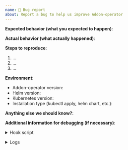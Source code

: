 ```yaml
---
name: 🐛 Bug report
about: Report a bug to help us improve Addon-operator
---
```

<!--
             Thank you for sending a bug report! Here are some tips:

1. Please fill out the template below to make it easier to debug your problem.
2. If you are not sure if it is a bug or not, you can ask in Discussions.
-->

**Expected behavior (what you expected to happen)**:

**Actual behavior (what actually happened)**:

**Steps to reproduce**:
1. ...
2. ...
3. ...

**Environment**:
- Addon-operator version:
- Helm version:
- Kubernetes version:
- Installation type (kubectl apply, helm chart, etc.):

**Anything else we should know?**:

**Additional information for debugging (if necessary)**:

<details><summary>Hook script</summary><br><pre>

</pre></details>

<details><summary>Logs</summary><br><pre>

</pre></details>
